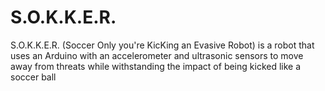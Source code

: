 # S.O.K.K.E.R.
S.O.K.K.E.R. (Soccer Only you're KicKing an Evasive Robot) is a robot that uses an Arduino with an accelerometer and ultrasonic sensors to move away from threats while withstanding the impact of being kicked like a soccer ball 
